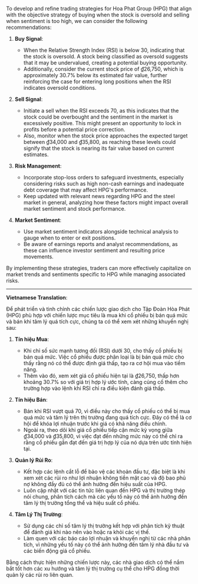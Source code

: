 To develop and refine trading strategies for Hoa Phat Group (HPG) that align with the objective strategy of buying when the stock is oversold and selling when sentiment is too high, we can consider the following recommendations:

1. **Buy Signal**:
   - When the Relative Strength Index (RSI) is below 30, indicating that the stock is oversold. A stock being classified as oversold suggests that it may be undervalued, creating a potential buying opportunity. 
   - Additionally, consider the current stock price of ₫26,750, which is approximately 30.7% below its estimated fair value, further reinforcing the case for entering long positions when the RSI indicates oversold conditions.

2. **Sell Signal**:
   - Initiate a sell when the RSI exceeds 70, as this indicates that the stock could be overbought and the sentiment in the market is excessively positive. This might present an opportunity to lock in profits before a potential price correction.
   - Also, monitor when the stock price approaches the expected target between ₫34,000 and ₫35,800, as reaching these levels could signify that the stock is nearing its fair value based on current estimates. 

3. **Risk Management**:
   - Incorporate stop-loss orders to safeguard investments, especially considering risks such as high non-cash earnings and inadequate debt coverage that may affect HPG's performance.
   - Keep updated with relevant news regarding HPG and the steel market in general, analyzing how these factors might impact overall market sentiment and stock performance.

4. **Market Sentiment**:
   - Use market sentiment indicators alongside technical analysis to gauge when to enter or exit positions.
   - Be aware of earnings reports and analyst recommendations, as these can influence investor sentiment and resulting price movements.

By implementing these strategies, traders can more effectively capitalize on market trends and sentiments specific to HPG while managing associated risks.

---

**Vietnamese Translation**:

Để phát triển và tinh chỉnh các chiến lược giao dịch cho Tập Đoàn Hòa Phát (HPG) phù hợp với chiến lược mục tiêu là mua khi cổ phiếu bị bán quá mức và bán khi tâm lý quá tích cực, chúng ta có thể xem xét những khuyến nghị sau:

1. **Tín hiệu Mua**:
   - Khi chỉ số sức mạnh tương đối (RSI) dưới 30, cho thấy cổ phiếu bị bán quá mức. Việc cổ phiếu được phân loại là bị bán quá mức cho thấy rằng nó có thể được định giá thấp, tạo ra cơ hội mua vào tiềm năng.
   - Thêm vào đó, xem xét giá cổ phiếu hiện tại là ₫26,750, thấp hơn khoảng 30.7% so với giá trị hợp lý ước tính, càng củng cố thêm cho trường hợp vào lệnh khi RSI chỉ ra điều kiện đánh giá thấp.

2. **Tín hiệu Bán**:
   - Bán khi RSI vượt quá 70, vì điều này cho thấy cổ phiếu có thể bị mua quá mức và tâm lý trên thị trường đang quá tích cực. Đây có thể là cơ hội để khóa lợi nhuận trước khi giá có khả năng điều chỉnh.
   - Ngoài ra, theo dõi khi giá cổ phiếu tiếp cận mức kỳ vọng giữa ₫34,000 và ₫35,800, vì việc đạt đến những mức này có thể chỉ ra rằng cổ phiếu gần đạt đến giá trị hợp lý của nó dựa trên ước tính hiện tại.

3. **Quản lý Rủi Ro**:
   - Kết hợp các lệnh cắt lỗ để bảo vệ các khoản đầu tư, đặc biệt là khi xem xét các rủi ro như lợi nhuận không tiền mặt cao và độ bao phủ nợ không đầy đủ có thể ảnh hưởng đến hiệu suất của HPG.
   - Luôn cập nhật với các tin tức liên quan đến HPG và thị trường thép nói chung, phân tích cách mà các yếu tố này có thể ảnh hưởng đến tâm lý thị trường tổng thể và hiệu suất cổ phiếu.

4. **Tâm Lý Thị Trường**:
   - Sử dụng các chỉ số tâm lý thị trường kết hợp với phân tích kỹ thuật để đánh giá khi nào nên vào hoặc ra khỏi các vị thế.
   - Làm quen với các báo cáo lợi nhuận và khuyến nghị từ các nhà phân tích, vì những yếu tố này có thể ảnh hưởng đến tâm lý nhà đầu tư và các biến động giá cổ phiếu.

Bằng cách thực hiện những chiến lược này, các nhà giao dịch có thể nắm bắt tốt hơn các xu hướng và tâm lý thị trường cụ thể cho HPG đồng thời quản lý các rủi ro liên quan.